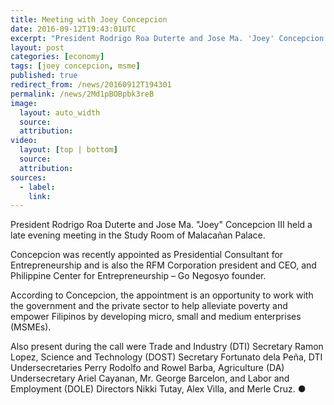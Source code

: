 ```yaml
---
title: Meeting with Joey Concepcion
date: 2016-09-12T19:43:01UTC
excerpt: "President Rodrigo Roa Duterte and Jose Ma. 'Joey' Concepcion III held a late evening meeting in the Study Room of Malacañan Palace."
layout: post
categories: [economy]
tags: [joey concepcion, msme]
published: true
redirect_from: /news/20160912T194301
permalink: /news/2Md1pBOBpbk3reB
image:
  layout: auto_width
  source: 
  attribution: 
video:
  layout: [top | bottom]
  source: 
  attribution: 
sources:
  - label:
    link:
---
```


President Rodrigo Roa Duterte and Jose Ma. "Joey" Concepcion III held a late evening meeting in the Study Room of Malacañan Palace.

Concepcion was recently appointed as Presidential Consultant for Entrepreneurship and is also the RFM Corporation president and CEO, and Philippine Center for Entrepreneurship – Go Negosyo founder.

According to Concepcion, the appointment is an opportunity to work with the government and the private sector to help alleviate poverty and empower Filipinos by developing micro, small and medium enterprises (MSMEs).

Also present during the call were Trade and Industry (DTI) Secretary Ramon Lopez, Science and Technology (DOST) Secretary Fortunato dela Peña, DTI Undersecretaries Perry Rodolfo and Rowel Barba, Agriculture (DA) Undersecretary Ariel Cayanan, Mr. George Barcelon, and Labor and Employment (DOLE) Directors Nikki Tutay, Alex Villa, and Merle Cruz.
&#x25cf;


